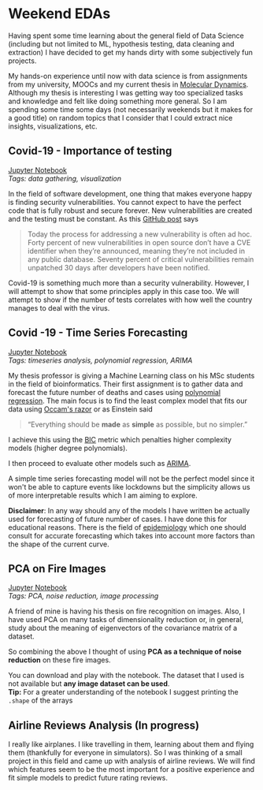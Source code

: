 # Weekend EDAs

Having spent some time learning about the general field of Data Science (including but not limited to ML,
 hypothesis testing, data cleaning and extraction) I have decided to get my hands dirty 
 with some subjectively fun projects.
 
 My hands-on experience until now with data science is from assignments from my university, MOOCs
 and my current thesis in [Molecular Dynamics](https://en.wikipedia.org/wiki/Molecular_dynamics).
 Although my thesis is interesting I was getting way too specialized tasks and knowledge and felt like
 doing something more general. So I am spending some time some days (not necessarily weekends but it makes for
  a good title) on random topics that I consider that I could extract nice insights, visualizations, etc.  
  
  
  ## Covid-19 - Importance of testing
  [Jupyter Notebook](https://github.com/MikeXydas/Weekend-EDAs/blob/master/Covid19_Testing_Importance.ipynb)    
  *Tags: data gathering, visualization*  
    
  In the field of software development, one thing that makes everyone happy is finding security vulnerabilities.
  You cannot expect to have the perfect code that is fully robust and secure forever. New vulnerabilities are created 
  and the testing must be constant. As this [GitHub post](https://github.blog/2019-11-14-announcing-github-security-lab-securing-the-worlds-code-together/) says 
  >Today the process for addressing a new vulnerability is often ad hoc. 
  >Forty percent of new vulnerabilities in open source don’t have a CVE 
  >identifier when they’re announced, meaning they’re not included in any 
  >public database. Seventy percent of critical vulnerabilities remain unpatched 
  >30 days after developers have been notified.

Covid-19 is something much more than a security vulnerability. However, I will attempt to show
that some principles apply in this case too. We will attempt to show if the number of tests correlates
with how well the country manages to deal with the virus. 

## Covid -19 - Time Series Forecasting
[Jupyter Notebook](https://github.com/MikeXydas/Weekend-EDAs/blob/master/Covid19_Timeseries_Forecasting.ipynb)  
*Tags: timeseries analysis, polynomial regression, ARIMA*

My thesis professor is giving a Machine Learning class on his MSc students in the field of bioinformatics. 
Their first assignment is to gather data and forecast the future number of deaths and cases using [polynomial regression](https://en.wikipedia.org/wiki/Polynomial_regression). 
The main focus is to find the least complex model that fits our data using [Occam's razor](https://en.wikipedia.org/wiki/Occam%27s_razor) or as Einstein said
>“Everything should be **made** as **simple** as possible, but no simpler.”

I achieve this using the [BIC](https://en.wikipedia.org/wiki/Bayesian_information_criterion)
metric which penalties higher complexity models (higher degree polynomials).  

I then proceed to evaluate other models such as [ARIMA](https://en.wikipedia.org/wiki/Autoregressive_integrated_moving_average).
  
A simple time series forecasting model will not be the perfect model since it won't be able to 
capture events like lockdowns but the simplicity allows us of more interpretable results
 which I am aiming to explore.
   
 **Disclaimer**: In any way should any of the models I have written be actually used for forecasting
 of future number of cases. I have done this for educational reasons. There is the field
 of [epidemiology](https://en.wikipedia.org/wiki/Epidemiology) which one should consult for
 accurate forecasting which takes into account more factors than the shape of the current curve.

  ## PCA on Fire Images
  [Jupyter Notebook](https://github.com/MikeXydas/Weekend-EDAs/blob/master/PCA_On_Fire_Images.ipynb)    
   *Tags: PCA, noise reduction, image processing*  
  
  A friend of mine is having his thesis on fire recognition on images. Also, I have used
  PCA on many tasks of dimensionality reduction or, in general, study about the meaning of
  eigenvectors of the covariance matrix of a dataset.
      
  So combining the above I thought of using **PCA as a technique of noise reduction** on these fire images.
    
  You can download and play with the notebook. The dataset that I used is not available but **any image dataset
  can be used**.  
  **Tip:** For a greater understanding of the notebook I suggest printing the `.shape` of the arrays
  
  ## Airline Reviews Analysis (**In progress**)
  
  I really like airplanes. I like travelling in them, learning about them and flying them (thankfully for everyone
  in simulators). So I was thinking of a small project in this field and came up with analysis of airline reviews.
  We will find which features seem to be the most important for a positive experience and fit simple models to predict 
  future rating reviews.

